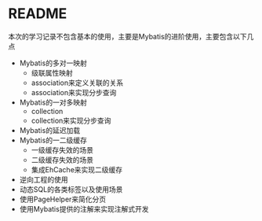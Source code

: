 # README

本次的学习记录不包含基本的使用，主要是Mybatis的进阶使用，主要包含以下几点

- Mybatis的多对一映射
  - 级联属性映射
  - association来定义关联的关系
  - association来实现分步查询
- Mybatis的一对多映射
  - collection
  - collection来实现分步查询
- Mybatis的延迟加载
- Mybatis的一二级缓存
  - 一级缓存失效的场景
  - 二级缓存失效的场景
  - 集成EhCache来实现二级缓存
- 逆向工程的使用
- 动态SQL的各类标签以及使用场景
- 使用PageHelper来简化分页
- 使用Mybatis提供的注解来实现注解式开发